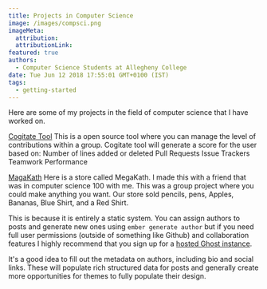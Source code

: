 ```yaml
---
title: Projects in Computer Science
image: /images/compsci.png
imageMeta:
  attribution:
  attributionLink:
featured: true
authors:
  - Computer Science Students at Allegheny College
date: Tue Jun 12 2018 17:55:01 GMT+0100 (IST)
tags:
  - getting-started
---
```


Here are some of my projects in the field of computer science that I have worked
on.

[Cogitate Tool](https://github.com/GatorCogitate/cogitate_tool) This is a open
source tool where you can manage the level of contributions within a group. Cogitate
tool will generate a score for the user based on:
Number of lines added or deleted
Pull Requests
Issue Trackers
Teamwork Performance

[MagaKath](https://github.com/Allegheny-Computer-Science-100-S2019/project-cs100s2019-megakath)
Here is a store called MegaKath. I made this with a friend that was in computer science
100 with me. This was a group project where you could make anything you want.
Our store sold pencils, pens, Apples, Bananas, Blue Shirt, and a Red Shirt.

This is because it is entirely a static system. You can assign authors to posts and generate new ones using `ember generate author` but if you need full user permissions (outside of something like Github) and collaboration features I highly recommend that you sign up for a [hosted Ghost instance](https://ghost.org/).


It's a good idea to fill out the metadata on authors, including bio and social links. These will populate rich structured data for posts and generally create more opportunities for themes to fully populate their design.
